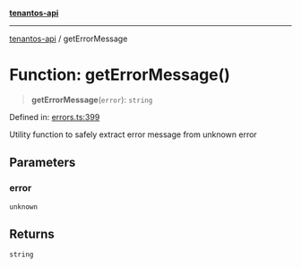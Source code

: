 [**tenantos-api**](../README.md)

***

[tenantos-api](../globals.md) / getErrorMessage

# Function: getErrorMessage()

> **getErrorMessage**(`error`): `string`

Defined in: [errors.ts:399](https://github.com/shadmanZero/tenantos-api/blob/1c7b7035084787c8e7500a348d67d47efa9ca53a/src/errors.ts#L399)

Utility function to safely extract error message from unknown error

## Parameters

### error

`unknown`

## Returns

`string`
